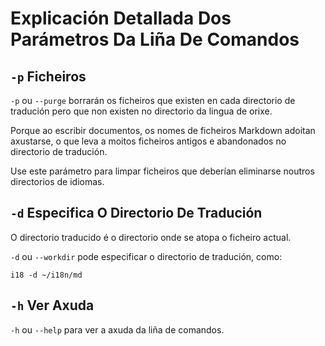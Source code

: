 # Explicación Detallada Dos Parámetros Da Liña De Comandos

## `-p` Ficheiros

`-p` ou `--purge` borrarán os ficheiros que existen en cada directorio de tradución pero que non existen no directorio da lingua de orixe.

Porque ao escribir documentos, os nomes de ficheiros Markdown adoitan axustarse, o que leva a moitos ficheiros antigos e abandonados no directorio de tradución.

Use este parámetro para limpar ficheiros que deberían eliminarse noutros directorios de idiomas.

## `-d` Especifica O Directorio De Tradución

O directorio traducido é o directorio onde se atopa o ficheiro actual.

`-d` ou `--workdir` pode especificar o directorio de tradución, como:

```
i18 -d ~/i18n/md
```

## `-h` Ver Axuda

`-h` ou `--help` para ver a axuda da liña de comandos.